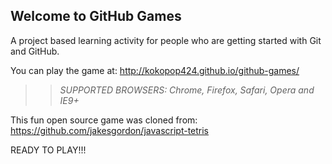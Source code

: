 ## Welcome to GitHub Games

A project based learning activity for people who are getting started with Git and GitHub.

You can play the game at: http://kokopop424.github.io/github-games/

>> _*SUPPORTED BROWSERS*: Chrome, Firefox, Safari, Opera and IE9+_

This fun open source game was cloned from: https://github.com/jakesgordon/javascript-tetris

READY TO PLAY!!!
